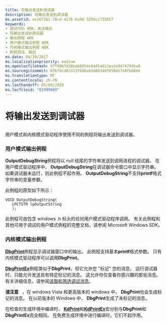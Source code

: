 ```yaml
---
title: 将输出发送到调试器
description: 将输出发送到调试器
ms.assetid: ee167261-78cd-4178-ba98-3250cc735657
keywords:
- 调试代码 WDK，发送输出
- 将输出发送到调试器
- 输出例程 WDK
- 用户模式输出例程 WDK
- 内核模式输出例程 WDK
- 例程调试，输出
ms.date: 04/20/2017
ms.localizationpriority: medium
ms.openlocfilehash: 97f6967d38ee6805dc8445a612aa3a9474793ba0
ms.sourcegitcommit: 076f9cd83313f6d8ab5688340f05bde7e8fbb8ee
ms.translationtype: MT
ms.contentlocale: zh-CN
ms.lasthandoff: 05/09/2020
ms.locfileid: "82999080"
---
```

# <a name="sending-output-to-the-debugger"></a>将输出发送到调试器


## <span id="ddk_sending_output_to_the_debugger_tools"></span><span id="DDK_SENDING_OUTPUT_TO_THE_DEBUGGER_TOOLS"></span>


用户模式和内核模式驱动程序使用不同的例程将输出发送到调试器。

### <a name="span-iduser_mode_output_routinesspanspan-iduser_mode_output_routinesspanuser-mode-output-routines"></a><span id="user_mode_output_routines"></span><span id="USER_MODE_OUTPUT_ROUTINES"></span>用户模式输出例程

**OutputDebugString**例程将以 null 结尾的字符串发送到调用进程的调试器。 在用户模式驱动程序中， **OutputDebugString**在调试器命令窗口中显示字符串。 如果调试器未运行，则此例程不起作用。 **OutputDebugString**不支持**printf**格式字符串的变量参数。

此例程的原型如下所示：

```
VOID OutputDebugString(
   LPCTSTR lpOutputString
   );
```

此例程可由包含 windows .h 标头的任何用户模式驱动程序调用。 有关此例程和其他可用于调试的用户模式例程的完整文档，请参阅 Microsoft Windows SDK。

### <a name="span-idkernel_mode_output_routinesspanspan-idkernel_mode_output_routinesspankernel-mode-output-routines"></a><span id="kernel_mode_output_routines"></span><span id="KERNEL_MODE_OUTPUT_ROUTINES"></span>内核模式输出例程

[**DbgPrint**](https://docs.microsoft.com/windows-hardware/drivers/ddi/wdm/nf-wdm-dbgprint)例程显示调试器窗口中的输出。 此例程支持基本**printf**格式参数。 只有内核模式驱动程序可以调用**DbgPrint**。

[**DbgPrintEx**](https://docs.microsoft.com/windows-hardware/drivers/ddi/wdm/nf-wdm-dbgprintex)例程类似于**DbgPrint**，但它允许您 "标记" 您的消息。 运行调试器时，只能允许发送具有特定标记的消息。 这允许你仅查看你感兴趣的那些消息。 有关详细信息，请参阅[读取和筛选调试消息](reading-and-filtering-debugging-messages.md)。

**请注意**   ，在 windows Vista 和更高版本的 windows 中， **DbgPrint**也会生成标记的消息。 在以前版本的 Windows 中， **DbgPrint**生成了未标记的消息。

在检查的生成环境中编译时， [**KdPrint**](https://docs.microsoft.com/windows-hardware/drivers/ddi/wdm/nf-wdm-kdprint)和[**KdPrintEx**](https://docs.microsoft.com/windows-hardware/drivers/ddi/wdm/nf-wdm-kdprintex)宏分别与**DbgPrint**和**DbgPrintEx**完全相同。 在免费生成环境中进行编译时，它们不起作用。
